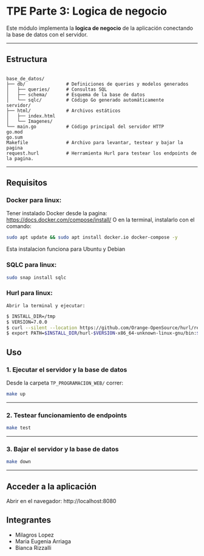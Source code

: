# TPE Parte 3: Logica de negocio

Este módulo implementa la **logica de negocio** de la aplicación conectando la base de datos con el servidor.

---

## Estructura

```

base_de_datos/
├── db/               # Definiciones de queries y modelos generados
│   ├── queries/      # Consultas SQL
│   ├── schema/       # Esquema de la base de datos
│   └── sqlc/         # Código Go generado automáticamente
servidor/
├── html/             # Archivos estáticos 
│   ├── index.html
│   └── Imagenes/
└── main.go           # Código principal del servidor HTTP
go.mod            
go.sum
Makefile              # Archivo para levantar, testear y bajar la pagina
request.hurl          # Herramienta Hurl para testear los endpoints de la pagina.

```

---
## Requisitos
### Docker para linux:
Tener instalado Docker desde la pagina: https://docs.docker.com/compose/install/
O en la terminal, instalarlo con el comando: 

```bash
sudo apt update && sudo apt install docker.io docker-compose -y
```
Esta instalacion funciona para Ubuntu y Debian

### SQLC para linux:
```bash
sudo snap install sqlc
```

### Hurl para linux:
    Abrir la terminal y ejecutar:

```bash
$ INSTALL_DIR=/tmp
$ VERSION=7.0.0
$ curl --silent --location https://github.com/Orange-OpenSource/hurl/releases/download/$VERSION/hurl-$VERSION-x86_64-unknown-linux-gnu.tar.gz | tar xvz -C $INSTALL_DIR
$ export PATH=$INSTALL_DIR/hurl-$VERSION-x86_64-unknown-linux-gnu/bin:$PATH
```

## Uso


### 1. Ejecutar el servidor y la base de datos
Desde la carpeta `TP_PROGRAMACION_WEB/` correr: 

```bash
make up
```
---

### 2. Testear funcionamiento de endpoints

```bash
make test
```
---

### 3. Bajar el servidor y la base de datos

```bash
make down
```
---

## Acceder a la aplicación
Abrir en el navegador:  http://localhost:8080


## Integrantes
- Milagros Lopez
- Maria Eugenia Arriaga
- Bianca Rizzalli

